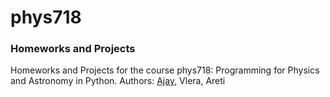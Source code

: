 # phys718
### Homeworks and Projects
Homeworks and Projects for the course phys718: Programming for Physics and Astronomy in Python.
Authors: [Ajay](as2@uni-bonn.de), Vlera, Areti